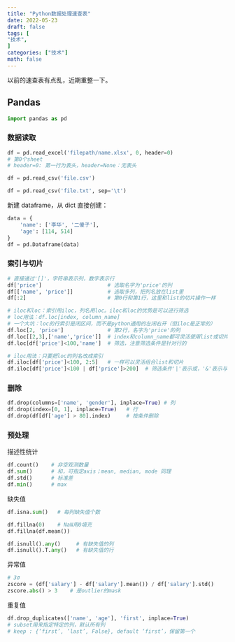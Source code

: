 ```yaml
---
title: "Python数据处理速查表"
date: 2022-05-23
draft: false
tags: [
"技术",
]
categories: ["技术"]
math: false
---
```


以前的速查表有点乱，近期重整一下。

<!--more-->

## Pandas

```python
import pandas as pd
```

### 数据读取

```python
df = pd.read_excel('filepath/name.xlsx', 0, header=0)
# 第0个sheet
# header=0: 第一行为表头，header=None：无表头

df = pd.read_csv('file.csv')

df = pd.read_csv('file.txt', sep='\t')
```

新建 dataframe，从 dict 直接创建：

```python
data = {
    'name': ['李华', '二傻子'],
    'age': [114, 514]
}
df = pd.Dataframe(data)
```

### 索引与切片

```python
# 直接通过'[]'，字符串表示列，数字表示行
df['price']       				# 选取名字为'price'的列
df[['name', 'price']]			# 选取多列，把列名放在list里
df[:2]							# 第0行和第1行，这里和list的切片操作一样

# iloc和loc：索引用iloc，列名用loc。iloc和loc的优势是可以进行筛选
# loc用法：df.loc[index, column_name]
# 一个大坑：loc的行索引是闭区间，而不是python通用的左闭右开（但iloc是正常的）
df.loc[2, 'price']				# 第2行，名字为'price'的列
df.loc[[2,3],['name','price']]  # index和column_name都可灵活使用list或切片
df.loc[df['price']<100,'name']  # 筛选，注意筛选条件是针对行的

# iloc用法：只要把loc的列名改成索引
df.iloc[df['price']<100, 2:5]   # 一样可以灵活组合list和切片
df.iloc[df['price']<100 | df['price']>200]  # 筛选条件'|'表示或，'&'表示与
```

### 删除

```python
df.drop(columns=['name', 'gender'], inplace=True) # 列
df.drop(index=[0, 1], inplace=True)   # 行
df.drop(df[df['age'] > 80].index)     # 按条件删除
```

### 预处理

描述性统计

```python
df.count()    # 非空观测数量
df.sum()      # 和，可指定axis；mean, median, mode 同理
df.std()      # 标准差
df.min()      # max
```

缺失值

```python
df.isna.sum()   # 每列缺失值个数

df.fillna(0)    # NaN用0填充
df.fillna(df.mean())

df.isnull().any()     # 有缺失值的列
df.isnull().T.any()   # 有缺失值的行
```

异常值

```python
# 3σ
zscore = (df['salary'] - df['salary'].mean()) / df['salary'].std()
zscore.abs() > 3    # 是outlier的mask
```

重复值

```python
df.drop_duplicates(['name', 'age'], 'first', inplace=True)
# subset用来指定特定的列，默认所有列
# keep : {‘first’, ‘last’, False}, default ‘first’，保留第一个
```

